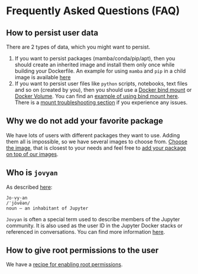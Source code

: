 # Frequently Asked Questions (FAQ)

## How to persist user data

There are 2 types of data, which you might want to persist.

1. If you want to persist packages (mamba/conda/pip/apt), then you should create an inherited image and install them only once while building your Dockerfile.
   An example for using `mamba` and `pip` in a child image is available
   [here](./recipes.md#using-mamba-install-recommended-or-pip-install-in-a-child-docker-image)
2. If you want to persist user files like `python` scripts, notebooks, text files and so on (created by you), then you should use a
   [Docker bind mount](https://docs.docker.com/storage/bind-mounts/) or
   [Docker Volume](https://docs.docker.com/storage/volumes/).
   You can find an [example of using bind mount here](./running.md#example-2).
   There is a [mount troubleshooting section](./troubleshooting.md#permission-denied-when-mounting-volumes) if you experience any issues.

## Why we do not add your favorite package

We have lots of users with different packages they want to use.
Adding them all is impossible, so we have several images to choose from.
[Choose the image](selecting.md), that is closest to your needs and feel free to [add your package on top of our images](recipes.md#using-mamba-install-recommended-or-pip-install-in-a-child-docker-image).

## Who is `jovyan`

As described [here](https://github.com/jupyter/docker-stacks/issues/358#issuecomment-288844834):

```text
Jo·vy·an
/ˈjōvēən/
noun – an inhabitant of Jupyter
```

`Jovyan` is often a special term used to describe members of the Jupyter community.
It is also used as the user ID in the Jupyter Docker stacks or referenced in conversations.
You can find more information [here](https://docs.jupyter.org/en/latest/community/content-community.html#what-is-a-jovyan).

## How to give root permissions to the user

We have a [recipe for enabling root permissions](recipes.md#using-sudo-within-a-container).
